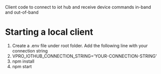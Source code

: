 Client code to connect to iot hub and receive device commands in-band and out-of-band

# Starting a local client
1. Create a .env file under root folder. Add the following line with your connection string
2. VPRO_IOTHUB_CONNECTION_STRING='YOUR-CONNECTION-STRING'
3. npm install
4. npm start
